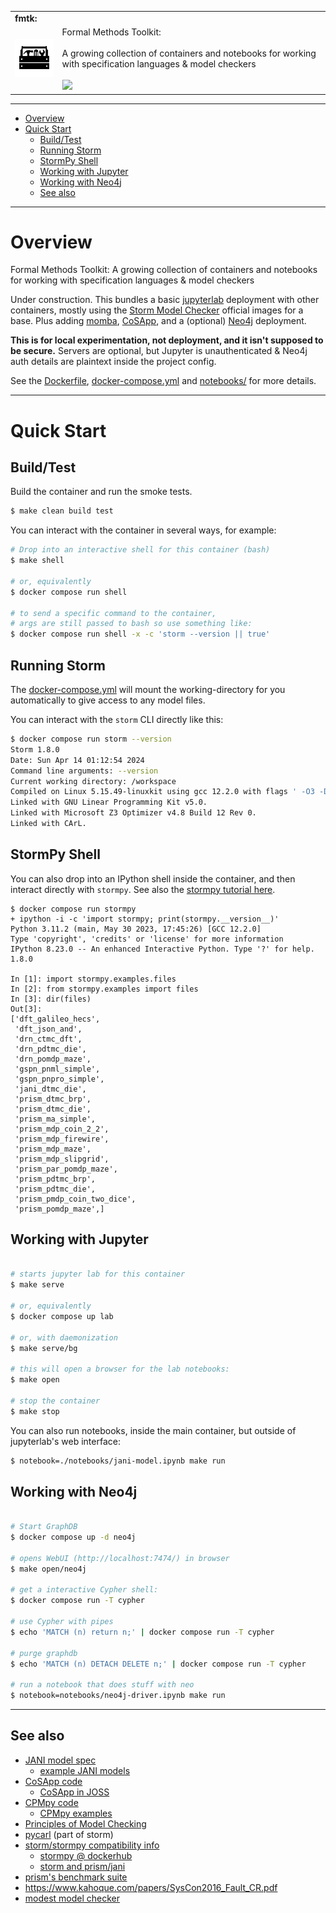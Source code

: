 <table>
  <tr>
    <td colspan=2><strong>
    fmtk:
      </strong>&nbsp;&nbsp;&nbsp;&nbsp;
    </td>
  </tr>
  <tr>
    <td width=15%><img src=img/icon.png style="width:150px"></td>
    <td>
      Formal Methods Toolkit:
      <br/><br/>
      A growing collection of containers and notebooks for working with specification languages & model checkers
      <br/><br/>
      <a href="https://github.com/elo-enterprises/fmtk/actions/workflows/docker-build.yml"><img src="https://github.com/elo-enterprises/fmtk/actions/workflows/docker-build.yml/badge.svg"></a>
    </td>
  </tr>
</table>

---------------------------------------------------------------------------------

<div class="toc">
<ul>
<li><a href="#overview">Overview</a></li>
<li><a href="#quick-start">Quick Start</a><ul>
<li><a href="#buildtest">Build/Test</a></li>
<li><a href="#running-storm">Running Storm</a></li>
<li><a href="#stormpy-shell">StormPy Shell</a></li>
<li><a href="#working-with-jupyter">Working with Jupyter</a></li>
<li><a href="#working-with-neo4j">Working with Neo4j</a></li>
<li><a href="#see-also">See also</a></li>
</ul>
</li>
</ul>
</div>


---------------------------------------------------------------------------------


# Overview

Formal Methods Toolkit: A growing collection of containers and notebooks for working with specification languages & model checkers

Under construction.  This bundles a basic [jupyterlab](https://jupyterlab.readthedocs.io/en/stable/) deployment with other containers, mostly using the [Storm Model Checker](https://www.stormchecker.org/about.html) official images for a base.  Plus adding [momba](http://momba.dev), [CoSApp](https://cosapp.readthedocs.io/en/latest/), and a (optional) [Neo4j](https://github.com/neo4j/neo4j) deployment.

**This is for local experimentation, not deployment, and it isn't supposed to be secure.** Servers are optional, but Jupyter is unauthenticated & Neo4j auth details are plaintext inside the project config.

See the [Dockerfile](Dockerfile), [docker-compose.yml](docker-compose.yml) and [notebooks/](notebooks/) for more details.

-----------------------------------

# Quick Start

## Build/Test

Build the container and run the smoke tests.

```bash
$ make clean build test
```

You can interact with the container in several ways, for example:


```bash
# Drop into an interactive shell for this container (bash)
$ make shell

# or, equivalently
$ docker compose run shell

# to send a specific command to the container,
# args are still passed to bash so use something like:
$ docker compose run shell -x -c 'storm --version || true'
```

## Running Storm

The [docker-compose.yml](docker-compose.yml) will mount the working-directory for you automatically to give access to any model files.

You can interact with the `storm` CLI directly like this:

```bash
$ docker compose run storm --version
Storm 1.8.0
Date: Sun Apr 14 01:12:54 2024
Command line arguments: --version
Current working directory: /workspace
Compiled on Linux 5.15.49-linuxkit using gcc 12.2.0 with flags ' -O3 -DNDEBUG -fprefetch-loop-arrays -flto -flto-partition=none -fomit-frame-pointer'
Linked with GNU Linear Programming Kit v5.0.
Linked with Microsoft Z3 Optimizer v4.8 Build 12 Rev 0.
Linked with CArL.
```

## StormPy Shell

You can also drop into an IPython shell inside the container, and then  interact directly with `stormpy`.  See also the [stormpy tutorial here](https://moves-rwth.github.io/stormpy/getting_started.html).

```pycon
$ docker compose run stormpy
+ ipython -i -c 'import stormpy; print(stormpy.__version__)'
Python 3.11.2 (main, May 30 2023, 17:45:26) [GCC 12.2.0]
Type 'copyright', 'credits' or 'license' for more information
IPython 8.23.0 -- An enhanced Interactive Python. Type '?' for help.
1.8.0

In [1]: import stormpy.examples.files
In [2]: from stormpy.examples import files
In [3]: dir(files)
Out[3]:
['dft_galileo_hecs',
 'dft_json_and',
 'drn_ctmc_dft',
 'drn_pdtmc_die',
 'drn_pomdp_maze',
 'gspn_pnml_simple',
 'gspn_pnpro_simple',
 'jani_dtmc_die',
 'prism_dtmc_brp',
 'prism_dtmc_die',
 'prism_ma_simple',
 'prism_mdp_coin_2_2',
 'prism_mdp_firewire',
 'prism_mdp_maze',
 'prism_mdp_slipgrid',
 'prism_par_pomdp_maze',
 'prism_pdtmc_brp',
 'prism_pdtmc_die',
 'prism_pmdp_coin_two_dice',
 'prism_pomdp_maze',]
```

## Working with Jupyter

```bash

# starts jupyter lab for this container
$ make serve

# or, equivalently
$ docker compose up lab

# or, with daemonization
$ make serve/bg

# this will open a browser for the lab notebooks:
$ make open

# stop the container
$ make stop
```

You can also run notebooks, inside the main container, but outside of jupyterlab's web interface:

```bash
$ notebook=./notebooks/jani-model.ipynb make run
```

## Working with Neo4j

```bash

# Start GraphDB
$ docker compose up -d neo4j

# opens WebUI (http://localhost:7474/) in browser
$ make open/neo4j

# get a interactive Cypher shell:
$ docker compose run -T cypher

# use Cypher with pipes
$ echo 'MATCH (n) return n;' | docker compose run -T cypher

# purge graphdb
$ echo 'MATCH (n) DETACH DELETE n;' | docker compose run -T cypher

# run a notebook that does stuff with neo
$ notebook=notebooks/neo4j-driver.ipynb make run
```
-----------------------------------

## See also

* [JANI model spec](https://jani-spec.org/)
    * [example JANI models](https://github.com/ahartmanns/jani-models/)
* [CoSApp code](https://gitlab.com/cosapp/cosapp)
    * [CoSApp in JOSS](https://joss.theoj.org/papers/10.21105/joss.06292)
* [CPMpy code](https://github.com/CPMpy/cpmpy/)
    * [CPMpy examples](https://github.com/CPMpy/cpmpy/blob/master/examples)
* [Principles of Model Checking](https://books.google.com/books?id=5dvxCwAAQBAJ&)
* [pycarl](https://github.com/moves-rwth/pycarl/tree/2.2.0) (part of storm)
* [storm/stormpy compatibility info](https://moves-rwth.github.io/stormpy/installation.html#compatibility-of-stormpy-and-storm)
    * [stormpy @ dockerhub](https://hub.docker.com/r/movesrwth/stormpy/tags)
    * [storm and prism/jani](https://www.stormchecker.org/documentation/usage/running-storm.html#running-storm-on-prism-jani-or-explicit-input)
* [prism's benchmark suite](https://github.com/prismmodelchecker/prism-benchmarks/tree/master/models/smgs/dice)
* <https://www.kahoque.com/papers/SysCon2016_Fault_CR.pdf>
* [modest model checker](https://www.modestchecker.net/)
